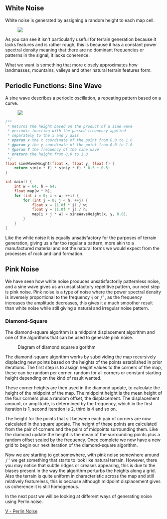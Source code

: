 ## White Noise

White noise is generated by assigning a random height to each map cell.

<figure>
    <noscript>
        <img src="/img/white-noise-128.png"/>
    </noscript>
    <div id="white-noise-interactive-figure"></div>
</figure>

As you can see it isn't particularly useful for terrain generation because it lacks features and
is rather rough, this is because it has a constant power spectral density meaning that
there are no dominant frequencies or patterns in the signal, it lacks coherence.

What we want is something that more closely approximates how landmasses, mountains, valleys and
other natural terrain features form.

## Periodic Functions: Sine Wave

A sine wave describes a periodic oscillation, a repeating pattern based on a curve.

<figure>
    <noscript>
        <img src="/img/sine-wave-128-50.png"/>
    </noscript>
    <div id="sine-wave-interactive-figure"></div>
</figure>

```c
/**
 * Returns the height based on the product of a sine wave
 * periodic function with the passed frequency applied
 * separately to the x and y axis
 * @param x the x coordinate of the point from 0.0 to 1.0
 * @param y the y coordinate of the point from 0.0 to 1.0
 * @param f the frequency of the sine wave
 * @return the height from 0.0 to 1.0
 */
float sineWaveHeight(float x, float y, float f) {
    return sin(x * f) * sin(y * f) * 0.5 + 0.5;
}
```

```c
int main() {
    int w = 64, h = 64;
    float map[w * h];
    for (int i = 0; i < w; ++i) {
        for (int j = 0; j < h; ++j) {
            float x = (1.0f * i) / w;
            float y = (1.0f * j) / h;
            map[i + j * w] = sineWaveHeight(x, y, 8.0);
        }
    }
}
```

Like the white noise it is equally unsatisfactory for the purposes of terrain generation, giving
us a far too regular a pattern, more akin to a manufactured material and not the natural forms
we would expect from the processes of rock and land formation.

## Pink Noise

We have seen how white noise produces unsatisfactorily patternless noise, and a sine wave gives us
an unsatisfactory repetitive pattern, our next step is pink noise. Pink noise is a type of noise where
the power spectral density is inversely proportional to the frequency
<math><mfrac><mi>1</mi><mi>f</mi></mfrac></math> or
<math><msup><mi>f</mi><mn>-1</mn></msup></math>, as the frequency increases the amplitude decreases, this gives it a much smoother
result than white noise while still giving a natural and irregular noise pattern.

### Diamond-Square

The diamond-square algorithm is a midpoint displacement algorithm and one of the algorithms that can
be used to generate pink noise.

<figure>
    Diagram of diamond square algorithm
</figure>

The diamond-square algorithm works by subdividing the map recursively displacing new points based on
the heights of the points established in prior iterations. The first step is to assign height values
to the corners of the map, these can be random per corner, random for all corners or constant starting
height depending on the kind of result wanted.

These corner heights are then used in the diamond update, to calculate the height of the midpoint of
the map. The midpoint height is the mean height of the four corners plus a random offset, the displacement.
The displacement amount, or amplitude, is determined by the frequency, which in the first iteration is 1,
second iteration is 2, third is 4 and so on.

The height for the points that sit between each pair of corners are now calculated in the square update. The
height of these points are calculated from the pair of corners and the pairs of midpoints surrounding them.
Like the diamond update the height is the mean of the surrounding points plus a random offset scaled by the
frequency. Once complete we now have a new grid to begin our next iteration of the diamond-square algorithm.

<figure>
    <div id="diamond-square-interactive-figure"></div>
</figure>

Now we are starting to get somewhere, with pink noise somewhere around
<math><msup><mi>f</mi><mn>-1</mn></msup></math>
we get something that starts to look like natural terrain. However, there you may notice that subtle ridges
or creases appearing, this is due to the biases present in the way the algorithm perturbs the heights along
a grid. Also the terrain is quite uniform in characteristic across the map and still relatively featureless,
this is because although midpoint displacement gives us coherence it is still homogenous.

In the next post we will be looking at different ways of generating noise using Perlin noise.

[V - Perlin Noise](/perlin-noise)